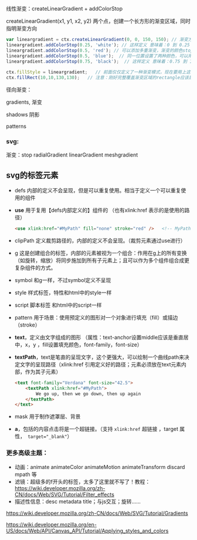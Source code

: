 线性渐变：createLinearGradient + addColorStop

createLinearGradient(x1, y1, x2, y2)  两个点，创建一个长方形的渐变区域，同时指明渐变方向

``` js
var lineargradient = ctx.createLinearGradient(0, 0, 150, 150); // 渐变方向是右下方
lineargradient.addColorStop(0.25, 'white'); // 这样定义 意味着：0 到 0.25 都是白色。
lineargradient.addColorStop(0.5, 'red'); // 可以添加多重渐变，渐变的颜色stop（这比css简单一些）
lineargradient.addColorStop(0.5, 'blue');  // 同一位置设置了两种颜色，可以用来实现突变的效果。这时书写的顺序将变得重要！
lineargradient.addColorStop(0.75, 'black');  // 这样定义 意味着：0.75 到 1 都是黑色
    
ctx.fillStyle = lineargradient;   // 前面仅仅定义了一种渐变模式，现在要用上这个渐变！strokeStyle或fillStyle可以接受渐变对象。
ctx.fillRect(10,10,130,130);   // 注意：刚好完整覆盖渐变区域的rectangle应该是 ctx.fillRect(0,0,150,150);
```

径向渐变：

gradients,  渐变

shadows   阴影

 patterns 

### svg:

渐变：stop  radialGradient    linearGradient  meshgradient



## svg的标签元素

* defs   内部的定义不会呈现，但是可以重复使用。相当于定义一个可以重复使用的组件

* **use**   用于复用【defs内部定义的】组件的 （也有xlink:href 表示的是使用的路径）

  ```html
  <use xlink:href="#MyPath" fill="none" stroke="red" />   <!-- MyPath 是某个路径元素（如path）的id -->
  ```

* clipPath   定义裁剪路径的，内部的定义不会呈现。（裁剪元素通过use进行）

* g   这是创建组合的标签，内部的元素被视为一个组合：作用在g上的所有变换（如旋转，缩放）将同步施加到所有子元素上；且可以作为多个组件组合成更复杂组件的方式。

* symbol   和g一样，不过symbol定义不呈现

* style   样式标签，特性和html中的style一样

* script    脚本标签  和html中的script一样

* pattern    用于场景：使用预定义的图形对一个对象进行填充（fill）或描边（stroke）



* **text**，定义由文字组成的图形 （属性：text-anchor设置middle应该是垂直居中，x，y ，fill设置填充颜色，font-family，font-size）

* **textPath**，text是笔直的呈现文字，这个更强大，可以绘制一个曲线path来决定文字的呈现路径（xlink:href 引用定义好的路径；元素必须放在text元素内部，作为其子元素）

  ```html
  <text font-family="Verdana" font-size="42.5">
      <textPath xlink:href="#MyPath">
          We go up, then we go down, then up again
      </textPath>
  </text>
  ```

* mask  用于制作遮罩层、背景

* **a**，包括的内容点击将是一个超链接。（支持 ` xlink:href ` 超链接 ，target 属性，` target="_blank"`）



### 更多高级主题：

* 动画：animate    animateColor   animateMotion   animateTransform   discard   mpath  等
* 滤镜：超级多的f开头的标签，太多了这里就不写了！教程：https://wiki.developer.mozilla.org/zh-CN/docs/Web/SVG/Tutorial/Filter_effects 
* 描述性信息：desc   metadata    title；与js交互；旋转……



https://wiki.developer.mozilla.org/zh-CN/docs/Web/SVG/Tutorial/Gradients

https://wiki.developer.mozilla.org/en-US/docs/Web/API/Canvas_API/Tutorial/Applying_styles_and_colors



## 